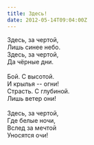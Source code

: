```yaml
---
title: Здесь!
date: 2012-05-14T09:04:00Z
---
```


Здесь, за чертой,<br />
Лишь синее небо.<br />
Здесь, за чертой,<br />
Да чёрные дни.<br />
<br />
Бой. С высотой.<br />
И крылья -- огни!<br />
Страсть. С глубиной.<br />
Лишь ветер они!<br />
<br />
Здесь, за чертой,<br />
Где белые ночи,<br />
Вслед за мечтой<br />
Уносятся очи!